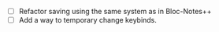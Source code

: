 - [ ] Refactor saving using the same system as in Bloc-Notes++
- [ ] Add a way to temporary change keybinds.